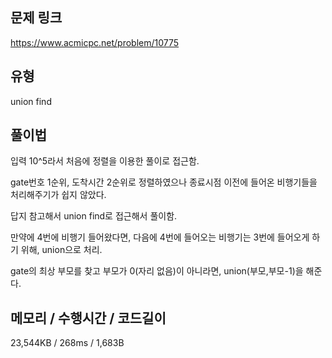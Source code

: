 ## 문제 링크

https://www.acmicpc.net/problem/10775

## 유형

union find

## 풀이법

입력 10^5라서 처음에 정렬을 이용한 풀이로 접근함.

gate번호 1순위, 도착시간 2순위로 정렬하였으나 종료시점 이전에 들어온 비행기들을 처리해주기가 쉽지 않았다.

답지 참고해서 union find로 접근해서 풀이함.

만약에 4번에 비행기 들어왔다면, 다음에 4번에 들어오는 비행기는 3번에 들어오게 하기 위해, union으로 처리.

gate의 최상 부모를 찾고 부모가 0(자리 없음)이 아니라면, union(부모,부모-1)을 해준다.

## 메모리 / 수행시간 / 코드길이

23,544KB / 268ms / 1,683B
